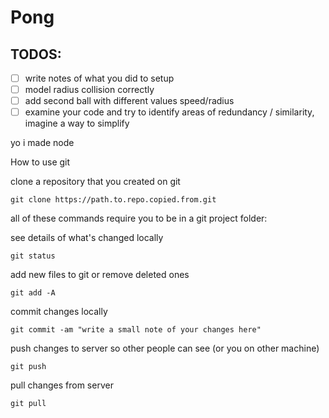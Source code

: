 # Pong

## TODOS:

- [ ] write notes of what you did to setup
- [ ] model radius collision correctly
- [ ] add second ball with different values speed/radius
- [ ] examine your code and try to identify areas of redundancy / similarity, imagine a way to simplify

yo i made node


How to use git

clone a repository that you created on git

    git clone https://path.to.repo.copied.from.git

all of these commands require you to be in a git project folder:

see details of what's changed locally

    git status

add new files to git or remove deleted ones

    git add -A

commit changes locally

    git commit -am "write a small note of your changes here"

push changes to server so other people can see (or you on other machine)

    git push

pull changes from server

    git pull

